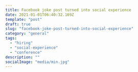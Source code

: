 ```yaml
---
title: Facebook joke post turned into social experience
date: 2021-01-01T06:40:32.169Z
template: "post"
draft: true
slug: "facebook-joke-post-turned-into-social-experience"
category: "general"
tags:
  - "hiring"
  - "social-experience"
  - "conference"
description: ""
socialImage: "media/min.jpg"
---
```

